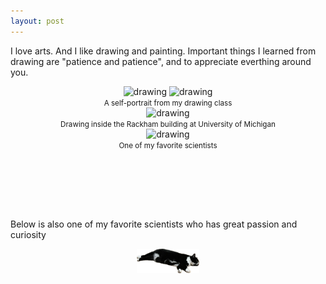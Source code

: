 ```yaml
---
layout: post
---
```


I love arts. And I like drawing and painting. Important things I learned from drawing are "patience and patience", and to appreciate everthing around you. 

<center><img src="selfportrait-0.png" alt="drawing" style="max-width: 45%;"> <img src="selfportrait-1.png" alt="drawing" style="max-width: 45%;"><br><small>A self-portrait from my drawing class</small></center>

<center><img src="drawing2024-inside.png" alt="drawing" style="max-width: 40%;"><br><small>Drawing inside the Rackham building at University of Michigan</small></center>

<center><img src="drawing2017-e.jpg" alt="drawing" style="max-width: 40%;"><br><small>One of my favorite scientists</small></center>

<div style="height: 1in;"></div>

Below is also one of my favorite scientists who has great passion and curiosity
<center><img src="xiaohei.png" alt="..." width="100"></center>
